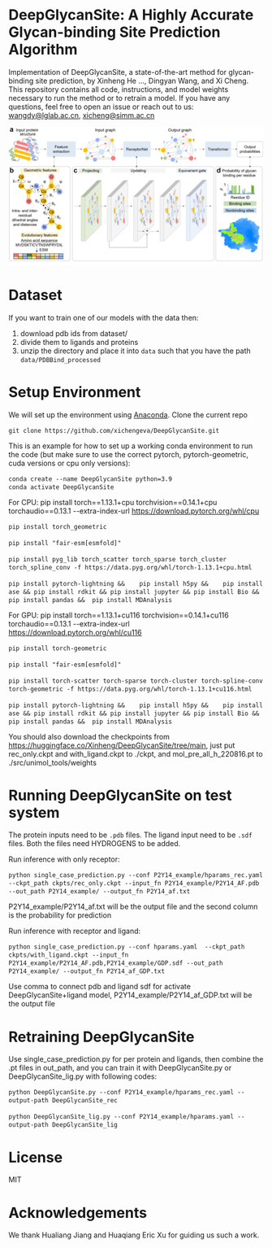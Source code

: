 # DeepGlycanSite: A Highly Accurate Glycan-binding Site Prediction Algorithm

Implementation of DeepGlycanSite, a state-of-the-art method for glycan-binding site prediction, by Xinheng He ..., Dingyan Wang, and Xi Cheng.
This repository contains all code, instructions, and model weights necessary to run the method or to retrain a model. 
If you have any questions, feel free to open an issue or reach out to us: [wangdy@lglab.ac.cn](wangdy@lglab.ac.cn), [xicheng@simm.ac.cn](xicheng@simm.ac.cn)

![Alt Text](visualizations/overview.png)


# Dataset

If you want to train one of our models with the data then: 
1. download pdb ids from dataset/
2. divide them to ligands and proteins
2. unzip the directory and place it into `data` such that you have the path `data/PDBBind_processed`


# Setup Environment

We will set up the environment using [Anaconda](https://docs.anaconda.com/anaconda/install/index.html). Clone the current repo

    git clone https://github.com/xichengeva/DeepGlycanSite.git

This is an example for how to set up a working conda environment to run the code (but make sure to use the correct pytorch, pytorch-geometric, cuda versions or cpu only versions):

    conda create --name DeepGlycanSite python=3.9
    conda activate DeepGlycanSite

For CPU:
    pip install torch==1.13.1+cpu torchvision==0.14.1+cpu torchaudio==0.13.1 --extra-index-url https://download.pytorch.org/whl/cpu
    
    pip install torch_geometric
    
    pip install "fair-esm[esmfold]"
    
    pip install pyg_lib torch_scatter torch_sparse torch_cluster torch_spline_conv -f https://data.pyg.org/whl/torch-1.13.1+cpu.html
    
    pip install pytorch-lightning &&    pip install h5py &&    pip install  ase && pip install rdkit && pip install jupyter && pip install Bio && pip install pandas &&  pip install MDAnalysis

For GPU:
    pip install torch==1.13.1+cu116 torchvision==0.14.1+cu116 torchaudio==0.13.1 --extra-index-url https://download.pytorch.org/whl/cu116
    
    pip install torch-geometric
    
    pip install "fair-esm[esmfold]"
    
    pip install torch-scatter torch-sparse torch-cluster torch-spline-conv torch-geometric -f https://data.pyg.org/whl/torch-1.13.1+cu116.html
    
    pip install pytorch-lightning &&    pip install h5py &&    pip install  ase && pip install rdkit && pip install jupyter && pip install Bio && pip install pandas &&  pip install MDAnalysis

You should also download the checkpoints from https://huggingface.co/Xinheng/DeepGlycanSite/tree/main, just put rec_only.ckpt and with_ligand.ckpt to ./ckpt, and mol_pre_all_h_220816.pt to ./src/unimol_tools/weights

# Running DeepGlycanSite on test system 

The protein inputs need to be `.pdb` files. The ligand input need to be `.sdf` files. Both the files need HYDROGENS to be added.

Run inference with only receptor:

    python single_case_prediction.py --conf P2Y14_example/hparams_rec.yaml  --ckpt_path ckpts/rec_only.ckpt --input_fn P2Y14_example/P2Y14_AF.pdb  --out_path P2Y14_example/ --output_fn P2Y14_af.txt

P2Y14_example/P2Y14_af.txt will be the output file and the second column is the probability for prediction

Run inference with receptor and ligand:

    python single_case_prediction.py --conf hparams.yaml  --ckpt_path ckpts/with_ligand.ckpt --input_fn P2Y14_example/P2Y14_AF.pdb,P2Y14_example/GDP.sdf --out_path P2Y14_example/ --output_fn P2Y14_af_GDP.txt

Use comma to connect pdb and ligand sdf for activate DeepGlycanSite+ligand model, P2Y14_example/P2Y14_af_GDP.txt will be the output file

# Retraining DeepGlycanSite
Use single_case_prediction.py for per protein and ligands, then combine the .pt files in out_path, and you can train it with DeepGlycanSite.py or DeepGlycanSite_lig.py with following codes:

    python DeepGlycanSite.py --conf P2Y14_example/hparams_rec.yaml --output-path DeepGlycanSite_rec
    
    python DeepGlycanSite_lig.py --conf P2Y14_example/hparams.yaml --output-path DeepGlycanSite_lig

# License
MIT

# Acknowledgements

We thank Hualiang Jiang and Huaqiang Eric Xu for guiding us such a work.

